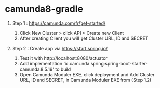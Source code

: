 # camunda8-gradle

1. Step 1 : https://camunda.com/fr/get-started/
   1. Click New Cluster  > click API > Create new Client
   2. After creating Client you will get Cluster URL, ID and SECRET 


2. Step 2 : Create app via https://start.spring.io/
   1. Test it with http://localhost:8080/actuator
   2. Add implementation 'io.camunda.spring:spring-boot-starter-camunda:8.5.19' to build
   3. Open Camunda Moduler EXE, click deployment and  Add Cluster URL, ID and SECRET, in Camunda Moduler EXE from (Step 1.2)
